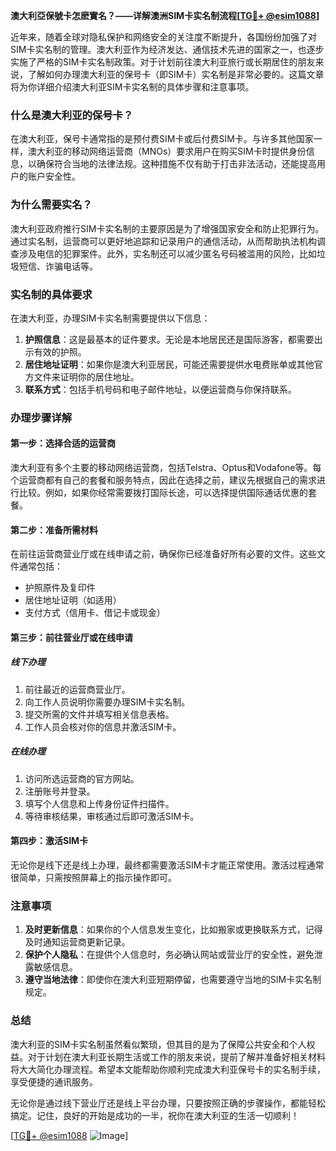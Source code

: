 **澳大利亞保號卡怎麽實名？——详解澳洲SIM卡实名制流程[[TG💪+ @esim1088](https://t.me/s/esim1088)]**

近年来，随着全球对隐私保护和网络安全的关注度不断提升，各国纷纷加强了对SIM卡实名制的管理。澳大利亚作为经济发达、通信技术先进的国家之一，也逐步实施了严格的SIM卡实名制政策。对于计划前往澳大利亚旅行或长期居住的朋友来说，了解如何办理澳大利亚的保号卡（即SIM卡）实名制是非常必要的。这篇文章将为你详细介绍澳大利亚SIM卡实名制的具体步骤和注意事项。

### 什么是澳大利亚的保号卡？

在澳大利亚，保号卡通常指的是预付费SIM卡或后付费SIM卡。与许多其他国家一样，澳大利亚的移动网络运营商（MNOs）要求用户在购买SIM卡时提供身份信息，以确保符合当地的法律法规。这种措施不仅有助于打击非法活动，还能提高用户的账户安全性。

### 为什么需要实名？

澳大利亚政府推行SIM卡实名制的主要原因是为了增强国家安全和防止犯罪行为。通过实名制，运营商可以更好地追踪和记录用户的通信活动，从而帮助执法机构调查涉及电信的犯罪案件。此外，实名制还可以减少匿名号码被滥用的风险，比如垃圾短信、诈骗电话等。

### 实名制的具体要求

在澳大利亚，办理SIM卡实名制需要提供以下信息：

1. **护照信息**：这是最基本的证件要求。无论是本地居民还是国际游客，都需要出示有效的护照。
2. **居住地址证明**：如果你是澳大利亚居民，可能还需要提供水电费账单或其他官方文件来证明你的居住地址。
3. **联系方式**：包括手机号码和电子邮件地址，以便运营商与你保持联系。

### 办理步骤详解

#### 第一步：选择合适的运营商

澳大利亚有多个主要的移动网络运营商，包括Telstra、Optus和Vodafone等。每个运营商都有自己的套餐和服务特点，因此在选择之前，建议先根据自己的需求进行比较。例如，如果你经常需要拨打国际长途，可以选择提供国际通话优惠的套餐。

#### 第二步：准备所需材料

在前往运营商营业厅或在线申请之前，确保你已经准备好所有必要的文件。这些文件通常包括：
- 护照原件及复印件
- 居住地址证明（如适用）
- 支付方式（信用卡、借记卡或现金）

#### 第三步：前往营业厅或在线申请

##### 线下办理

1. 前往最近的运营商营业厅。
2. 向工作人员说明你需要办理SIM卡实名制。
3. 提交所需的文件并填写相关信息表格。
4. 工作人员会核对你的信息并激活SIM卡。

##### 在线办理

1. 访问所选运营商的官方网站。
2. 注册账号并登录。
3. 填写个人信息和上传身份证件扫描件。
4. 等待审核结果，审核通过后即可激活SIM卡。

#### 第四步：激活SIM卡

无论你是线下还是线上办理，最终都需要激活SIM卡才能正常使用。激活过程通常很简单，只需按照屏幕上的指示操作即可。

### 注意事项

1. **及时更新信息**：如果你的个人信息发生变化，比如搬家或更换联系方式，记得及时通知运营商更新记录。
2. **保护个人隐私**：在提供个人信息时，务必确认网站或营业厅的安全性，避免泄露敏感信息。
3. **遵守当地法律**：即使你在澳大利亚短期停留，也需要遵守当地的SIM卡实名制规定。

### 总结

澳大利亚的SIM卡实名制虽然看似繁琐，但其目的是为了保障公共安全和个人权益。对于计划在澳大利亚长期生活或工作的朋友来说，提前了解并准备好相关材料将大大简化办理流程。希望本文能帮助你顺利完成澳大利亚保号卡的实名制手续，享受便捷的通讯服务。

无论你是通过线下营业厅还是线上平台办理，只要按照正确的步骤操作，都能轻松搞定。记住，良好的开始是成功的一半，祝你在澳大利亚的生活一切顺利！

[[TG💪+ @esim1088](https://t.me/s/esim1088) ![Image](https://i.postimg.cc/4NQfJmqS/Snipaste-2025-05-13-00-14-12.png)]